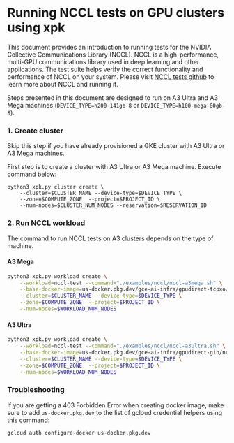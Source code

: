 # Running NCCL tests on GPU clusters using xpk

This document provides an introduction to running tests for the NVIDIA Collective Communications Library (NCCL). NCCL is a high-performance, multi-GPU communications library used in deep learning and other applications. The test suite helps verify the correct functionality and performance of NCCL on your system. Please visit [NCCL tests github](https://github.com/NVIDIA/nccl-tests?tab=readme-ov-file#nccl-tests) to learn more about NCCL and running it.

Steps presented in this document are designed to run on A3 Ultra and A3 Mega machines (`DEVICE_TYPE=h200-141gb-8` or `DEVICE_TYPE=h100-mega-80gb-8`).

### 1. Create cluster

Skip this step if you have already provisioned a GKE cluster with A3 Ultra or A3 Mega machines.

First step is to create a cluster with A3 Ultra or A3 Mega machine. Execute command below:

```
python3 xpk.py cluster create \
    --cluster=$CLUSTER_NAME --device-type=$DEVICE_TYPE \
    --zone=$COMPUTE_ZONE  --project=$PROJECT_ID \
    --num-nodes=$CLUSTER_NUM_NODES --reservation=$RESERVATION_ID
```

### 2. Run NCCL workload

The command to run NCCL tests on A3 clusters depends on the type of machine.


#### A3 Mega


```bash
python3 xpk.py workload create \
    --workload=nccl-test --command="./examples/nccl/nccl-a3mega.sh" \
    --base-docker-image=us-docker.pkg.dev/gce-ai-infra/gpudirect-tcpxo/nccl-plugin-gpudirecttcpx-dev:v1.0.8-1 \
    --cluster=$CLUSTER_NAME --device-type=$DEVICE_TYPE \
    --zone=$COMPUTE_ZONE  --project=$PROJECT_ID \
    --num-nodes=$WORKLOAD_NUM_NODES
```

#### A3 Ultra

```bash
python3 xpk.py workload create \
    --workload=nccl-test --command="./examples/nccl/nccl-a3ultra.sh" \
    --base-docker-image=us-docker.pkg.dev/gce-ai-infra/gpudirect-gib/nccl-plugin-gib-diagnostic:v1.0.3 \
    --cluster=$CLUSTER_NAME --device-type=$DEVICE_TYPE \
    --zone=$COMPUTE_ZONE  --project=$PROJECT_ID \
    --num-nodes=$WORKLOAD_NUM_NODES
```


### Troubleshooting

If you are getting a 403 Forbidden Error when creating docker image, make sure to add `us-docker.pkg.dev` to the list of gcloud credential helpers using this command:

```bash
gcloud auth configure-docker us-docker.pkg.dev
```